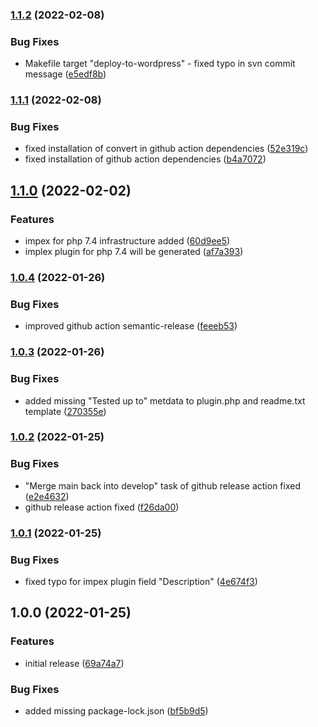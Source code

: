 ### [1.1.2](https://github.com/IONOS-WordPress/cm4all-wp-impex/compare/1.1.1...1.1.2) (2022-02-08)


### Bug Fixes

* Makefile target "deploy-to-wordpress" - fixed typo in svn commit message ([e5edf8b](https://github.com/IONOS-WordPress/cm4all-wp-impex/commit/e5edf8b8dd51ea5de40fef6a05d9702b66662d5c))

### [1.1.1](https://github.com/IONOS-WordPress/cm4all-wp-impex/compare/1.1.0...1.1.1) (2022-02-08)


### Bug Fixes

* fixed installation of convert in github action dependencies ([52e319c](https://github.com/IONOS-WordPress/cm4all-wp-impex/commit/52e319cc9122f7c27acb39e8dabda78a12a6a840))
* fixed installation of github action dependencies ([b4a7072](https://github.com/IONOS-WordPress/cm4all-wp-impex/commit/b4a70727946905a2a2367faa9fd863ed31abd33c))

## [1.1.0](https://github.com/IONOS-WordPress/cm4all-wp-impex/compare/1.0.4...1.1.0) (2022-02-02)


### Features

* impex for php 7.4 infrastructure added ([60d9ee5](https://github.com/IONOS-WordPress/cm4all-wp-impex/commit/60d9ee548cbcf3eadf4e9a80dbf9bfc712fce3d9))
* implex plugin for php 7.4 will be generated ([af7a393](https://github.com/IONOS-WordPress/cm4all-wp-impex/commit/af7a39316d062643ee8386be280587aac492cc4c))

### [1.0.4](https://github.com/IONOS-WordPress/cm4all-wp-impex/compare/1.0.3...1.0.4) (2022-01-26)


### Bug Fixes

* improved github action semantic-release ([feeeb53](https://github.com/IONOS-WordPress/cm4all-wp-impex/commit/feeeb5315898c058af8c59015c662e069a127ccc))

### [1.0.3](https://github.com/IONOS-WordPress/cm4all-wp-impex/compare/1.0.2...1.0.3) (2022-01-26)


### Bug Fixes

* added missing "Tested up to" metdata to plugin.php and readme.txt template ([270355e](https://github.com/IONOS-WordPress/cm4all-wp-impex/commit/270355e71c1c89cb3b29958116b2b43ca5b80f18))

### [1.0.2](https://github.com/IONOS-WordPress/cm4all-wp-impex/compare/1.0.1...1.0.2) (2022-01-25)


### Bug Fixes

* "Merge main back into develop" task of github release action fixed ([e2e4632](https://github.com/IONOS-WordPress/cm4all-wp-impex/commit/e2e463239bbbdc14c414ad1b8354b5e4693634a5))
* github release action fixed ([f26da00](https://github.com/IONOS-WordPress/cm4all-wp-impex/commit/f26da00011498e24ee816c20cdb11ca4b7559674))

### [1.0.1](https://github.com/IONOS-WordPress/cm4all-wp-impex/compare/1.0.0...1.0.1) (2022-01-25)


### Bug Fixes

* fixed typo for impex plugin field "Description" ([4e674f3](https://github.com/IONOS-WordPress/cm4all-wp-impex/commit/4e674f3105fa6f22fdf808eddad55f12caf22afe))

## 1.0.0 (2022-01-25)


### Features

* initial release ([69a74a7](https://github.com/IONOS-WordPress/cm4all-wp-impex/commit/69a74a70792304daff22d5bef721382f820e90d4))


### Bug Fixes

* added missing package-lock.json ([bf5b9d5](https://github.com/IONOS-WordPress/cm4all-wp-impex/commit/bf5b9d5541e732046edd466ef5b07784f92dcd3c))
